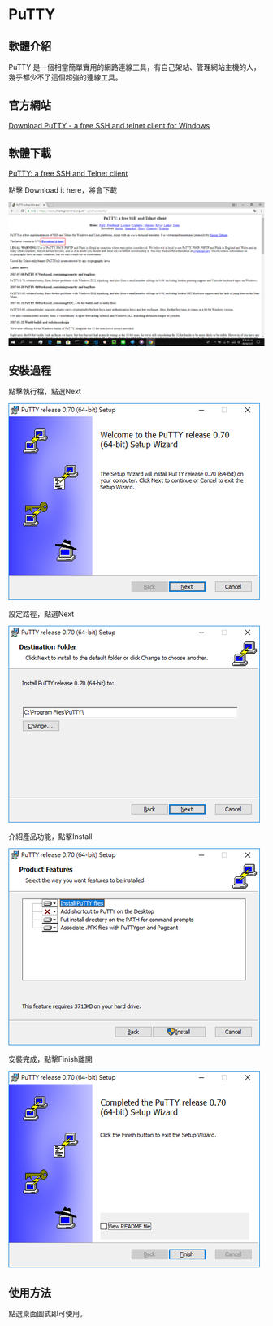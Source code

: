 # PuTTY

## 軟體介紹

PuTTY 是一個相當簡單實用的網路連線工具，有自己架站、管理網站主機的人，幾乎都少不了這個超強的連線工具。


## 官方網站

[Download PuTTY - a free SSH and telnet client for Windows](https://www.putty.org/)

## 軟體下載

[PuTTY: a free SSH and Telnet client](https://www.chiark.greenend.org.uk/~sgtatham/putty/)

點擊 Download it here，將會下載

![download](https://raw.githubusercontent.com/a010891000/test/master/%E5%AE%89%E8%A3%9D%E6%AA%94%E6%95%99%E5%AD%B8/PuTTY/1.download.png)


## 安裝過程

點擊執行檔，點選Next

![install](https://raw.githubusercontent.com/a010891000/test/master/%E5%AE%89%E8%A3%9D%E6%AA%94%E6%95%99%E5%AD%B8/PuTTY/2.install.png)

設定路徑，點選Next

![path](https://raw.githubusercontent.com/a010891000/test/master/%E5%AE%89%E8%A3%9D%E6%AA%94%E6%95%99%E5%AD%B8/PuTTY/3.path.png)

介紹產品功能，點擊Install

![install](https://raw.githubusercontent.com/a010891000/test/master/%E5%AE%89%E8%A3%9D%E6%AA%94%E6%95%99%E5%AD%B8/PuTTY/4.install.png)

安裝完成，點擊Finish離開

![finish](https://raw.githubusercontent.com/a010891000/test/master/%E5%AE%89%E8%A3%9D%E6%AA%94%E6%95%99%E5%AD%B8/PuTTY/5.finish.png)

## 使用方法

點選桌面圖式即可使用。